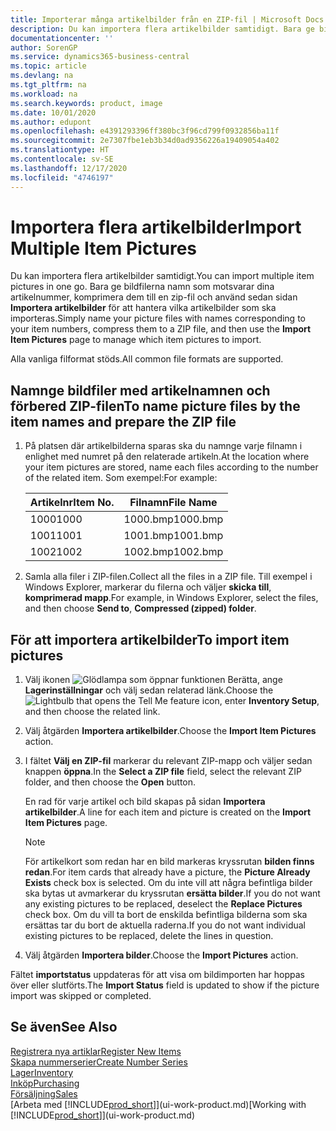```yaml
---
title: Importerar många artikelbilder från en ZIP-fil | Microsoft Docs
description: Du kan importera flera artikelbilder samtidigt. Bara ge bildfilerna namn som motsvarar dina artikelnummer, komprimera dem till en zip-fil och använd sedan sidan Importera artikelbilder för att hantera vilka artikelbilder som ska importeras.
documentationcenter: ''
author: SorenGP
ms.service: dynamics365-business-central
ms.topic: article
ms.devlang: na
ms.tgt_pltfrm: na
ms.workload: na
ms.search.keywords: product, image
ms.date: 10/01/2020
ms.author: edupont
ms.openlocfilehash: e4391293396ff380bc3f96cd799f0932856ba11f
ms.sourcegitcommit: 2e7307fbe1eb3b34d0ad9356226a19409054a402
ms.translationtype: HT
ms.contentlocale: sv-SE
ms.lasthandoff: 12/17/2020
ms.locfileid: "4746197"
---
```

# <a name="import-multiple-item-pictures"></a><span data-ttu-id="8af9b-104">Importera flera artikelbilder</span><span class="sxs-lookup"><span data-stu-id="8af9b-104">Import Multiple Item Pictures</span></span>
<span data-ttu-id="8af9b-105">Du kan importera flera artikelbilder samtidigt.</span><span class="sxs-lookup"><span data-stu-id="8af9b-105">You can import multiple item pictures in one go.</span></span> <span data-ttu-id="8af9b-106">Bara ge bildfilerna namn som motsvarar dina artikelnummer, komprimera dem till en zip-fil och använd sedan sidan **Importera artikelbilder** för att hantera vilka artikelbilder som ska importeras.</span><span class="sxs-lookup"><span data-stu-id="8af9b-106">Simply name your picture files with names corresponding to your item numbers, compress them to a ZIP file, and then use the **Import Item Pictures** page to manage which item pictures to import.</span></span>

<span data-ttu-id="8af9b-107">Alla vanliga filformat stöds.</span><span class="sxs-lookup"><span data-stu-id="8af9b-107">All common file formats are supported.</span></span>

## <a name="to-name-picture-files-by-the-item-names-and-prepare-the-zip-file"></a><span data-ttu-id="8af9b-108">Namnge bildfiler med artikelnamnen och förbered ZIP-filen</span><span class="sxs-lookup"><span data-stu-id="8af9b-108">To name picture files by the item names and prepare the ZIP file</span></span>
1. <span data-ttu-id="8af9b-109">På platsen där artikelbilderna sparas ska du namnge varje filnamn i enlighet med numret på den relaterade artikeln.</span><span class="sxs-lookup"><span data-stu-id="8af9b-109">At the location where your item pictures are stored, name each files according to the number of the related item.</span></span> <span data-ttu-id="8af9b-110">Som exempel:</span><span class="sxs-lookup"><span data-stu-id="8af9b-110">For example:</span></span>

    |<span data-ttu-id="8af9b-111">Artikelnr</span><span class="sxs-lookup"><span data-stu-id="8af9b-111">Item No.</span></span>|<span data-ttu-id="8af9b-112">Filnamn</span><span class="sxs-lookup"><span data-stu-id="8af9b-112">File Name</span></span>|
    |-|-|
    |<span data-ttu-id="8af9b-113">1000</span><span class="sxs-lookup"><span data-stu-id="8af9b-113">1000</span></span>|<span data-ttu-id="8af9b-114">1000.bmp</span><span class="sxs-lookup"><span data-stu-id="8af9b-114">1000.bmp</span></span>|
    |<span data-ttu-id="8af9b-115">1001</span><span class="sxs-lookup"><span data-stu-id="8af9b-115">1001</span></span>|<span data-ttu-id="8af9b-116">1001.bmp</span><span class="sxs-lookup"><span data-stu-id="8af9b-116">1001.bmp</span></span>|
    |<span data-ttu-id="8af9b-117">1002</span><span class="sxs-lookup"><span data-stu-id="8af9b-117">1002</span></span>|<span data-ttu-id="8af9b-118">1002.bmp</span><span class="sxs-lookup"><span data-stu-id="8af9b-118">1002.bmp</span></span>|

2. <span data-ttu-id="8af9b-119">Samla alla filer i ZIP-filen.</span><span class="sxs-lookup"><span data-stu-id="8af9b-119">Collect all the files in a ZIP file.</span></span> <span data-ttu-id="8af9b-120">Till exempel i Windows Explorer, markerar du filerna och väljer **skicka till**, **komprimerad mapp**.</span><span class="sxs-lookup"><span data-stu-id="8af9b-120">For example, in Windows Explorer, select the files, and then choose **Send to**, **Compressed (zipped) folder**.</span></span>     

## <a name="to-import-item-pictures"></a><span data-ttu-id="8af9b-121">För att importera artikelbilder</span><span class="sxs-lookup"><span data-stu-id="8af9b-121">To import item pictures</span></span>
1. <span data-ttu-id="8af9b-122">Välj ikonen ![Glödlampa som öppnar funktionen Berätta](media/ui-search/search_small.png "Berätta vad du vill göra"), ange **Lagerinställningar** och välj sedan relaterad länk.</span><span class="sxs-lookup"><span data-stu-id="8af9b-122">Choose the ![Lightbulb that opens the Tell Me feature](media/ui-search/search_small.png "Tell me what you want to do") icon, enter **Inventory Setup**, and then choose the related link.</span></span>
2. <span data-ttu-id="8af9b-123">Välj åtgärden **Importera artikelbilder**.</span><span class="sxs-lookup"><span data-stu-id="8af9b-123">Choose the **Import Item Pictures** action.</span></span>
3. <span data-ttu-id="8af9b-124">I fältet **Välj en ZIP-fil** markerar du relevant ZIP-mapp och väljer sedan knappen **öppna**.</span><span class="sxs-lookup"><span data-stu-id="8af9b-124">In the **Select a ZIP file** field, select the relevant ZIP folder, and then choose the **Open** button.</span></span>

    <span data-ttu-id="8af9b-125">En rad för varje artikel och bild skapas på sidan **Importera artikelbilder**.</span><span class="sxs-lookup"><span data-stu-id="8af9b-125">A line for each item and picture is created on the **Import Item Pictures** page.</span></span>

    > [!NOTE]
    > <span data-ttu-id="8af9b-126">För artikelkort som redan har en bild markeras kryssrutan **bilden finns redan**.</span><span class="sxs-lookup"><span data-stu-id="8af9b-126">For item cards that already have a picture, the **Picture Already Exists** check box is selected.</span></span> <span data-ttu-id="8af9b-127">Om du inte vill att några befintliga bilder ska bytas ut avmarkerar du kryssrutan **ersätta bilder**.</span><span class="sxs-lookup"><span data-stu-id="8af9b-127">If you do not want any existing pictures to be replaced, deselect the **Replace Pictures** check box.</span></span> <span data-ttu-id="8af9b-128">Om du vill ta bort de enskilda befintliga bilderna som ska ersättas tar du bort de aktuella raderna.</span><span class="sxs-lookup"><span data-stu-id="8af9b-128">If you do not want individual existing pictures to be replaced, delete the lines in question.</span></span>

3. <span data-ttu-id="8af9b-129">Välj åtgärden **Importera bilder**.</span><span class="sxs-lookup"><span data-stu-id="8af9b-129">Choose the **Import Pictures** action.</span></span>

<span data-ttu-id="8af9b-130">Fältet **importstatus** uppdateras för att visa om bildimporten har hoppas över eller slutförts.</span><span class="sxs-lookup"><span data-stu-id="8af9b-130">The **Import Status** field is updated to show if the picture import was skipped or completed.</span></span>       

## <a name="see-also"></a><span data-ttu-id="8af9b-131">Se även</span><span class="sxs-lookup"><span data-stu-id="8af9b-131">See Also</span></span>
[<span data-ttu-id="8af9b-132">Registrera nya artiklar</span><span class="sxs-lookup"><span data-stu-id="8af9b-132">Register New Items</span></span>](inventory-how-register-new-items.md)  
[<span data-ttu-id="8af9b-133">Skapa nummerserier</span><span class="sxs-lookup"><span data-stu-id="8af9b-133">Create Number Series</span></span>](ui-create-number-series.md)  
[<span data-ttu-id="8af9b-134">Lager</span><span class="sxs-lookup"><span data-stu-id="8af9b-134">Inventory</span></span>](inventory-manage-inventory.md)  
[<span data-ttu-id="8af9b-135">Inköp</span><span class="sxs-lookup"><span data-stu-id="8af9b-135">Purchasing</span></span>](purchasing-manage-purchasing.md)  
[<span data-ttu-id="8af9b-136">Försäljning</span><span class="sxs-lookup"><span data-stu-id="8af9b-136">Sales</span></span>](sales-manage-sales.md)  
<span data-ttu-id="8af9b-137">[Arbeta med [!INCLUDE[prod_short](includes/prod_short.md)]](ui-work-product.md)</span><span class="sxs-lookup"><span data-stu-id="8af9b-137">[Working with [!INCLUDE[prod_short](includes/prod_short.md)]](ui-work-product.md)</span></span>
